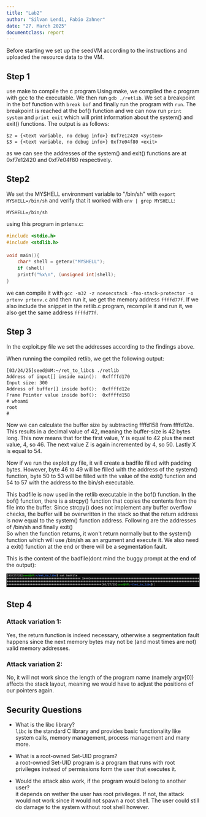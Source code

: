 ```yaml
---
title: "Lab2"
author: "Silvan Lendi, Fabio Zahner"
date: "27. March 2025"
documentclass: report
---
```


Before starting we set up the seedVM according to the instructions and uploaded the resource data to the VM.

## Step 1
use make to compile the c program 
Using make, we compiled the c program with gcc to the executable. 
We then run ```gdb ./retlib```. We set a breakpoint in the bof function with ```break bof``` and finally run the program with ```run```.
The breakpoint is reached at the bof() function and we can now run ```print system``` and ```print exit``` which will print information about the system() and exit() functions. The output is as follows:
```
$2 = {<text variable, no debug info>} 0xf7e12420 <system>
$3 = {<text variable, no debug info>} 0xf7e04f80 <exit>
```
as we can see the addresses of the system() and exit() functions are at 0xf7e12420 and 0xf7e04f80 respectively.

## Step2
We set the MYSHELL environment variable to "/bin/sh" with ```export MYSHELL=/bin/sh``` and verify that it worked with ```env | grep MYSHELL```:
```
MYSHELL=/bin/sh
```
using this program in prtenv.c:
```c
#include <stdio.h>
#include <stdlib.h>

void main(){
    char* shell = getenv("MYSHELL");
    if (shell)
    printf("%x\n", (unsigned int)shell);
}
```

we can compile it with ```gcc -m32 -z noexecstack -fno-stack-protector -o prtenv prtenv.c``` and then run it, we get the memory address ```ffffd77f```. If we also include the snippet in the retlib.c program, recompile it and run it, we also get the same address ```ffffd77f```.

## Step 3
In the exploit.py file we set the addresses according to the findings above.

When running the compiled retlib, we get the following output:
```
[03/24/25]seed@VM:~/ret_to_libc$ ./retlib
Address of input[] inside main():  0xffffd170
Input size: 300
Address of buffer[] inside bof():  0xffffd12e
Frame Pointer value inside bof():  0xffffd158
# whoami
root
#  
```

Now we can calculate the buffer size by subtracting ffffd158 from ffffd12e. This results in a decimal value of 42, meaning the buffer-size is 42 bytes long.
This now means that for the first value, Y is equal to 42 plus the next value, 4, so 46. The next value Z is again incremented by 4, so 50. Lastly X is equal to 54.

Now if we run the exploit.py file, it will create a badfile filled with padding bytes. However, byte 46 to 49 will be filled with the address of the system() function, byte 50 to 53 will be filled with the value of the exit() function and 54 to 57 with the address to the bin/sh executable.

This badfile is now used in the retlib executable in the bof() function. In the bof() function, there is a strcpy() function that copies the contents from the file into the buffer. Since strcpy() does not implement any buffer overflow checks, the buffer will be overwritten in the stack so that the return address is now equal to the system() function address. Following are the addresses of /bin/sh and finally exit()  
So when the function returns, it won't return normally but to the system() function which will use /bin/sh as an argument and execute it. We also need a exit() function at the end or there will be a segmentation fault.

This is the content of the badfile(dont mind the buggy prompt at the end of the output):

![badfile content](./images/badfile.png)

## Step 4
### Attack variation 1:
Yes, the return function is indeed necessary, otherwise a segmentation fault happens since the next memory bytes may not be (and most times are not) valid memory addresses.

### Attack variation 2:
No, it will not work since the length of the program name (namely argv[0]) affects the stack layout, meaning we would have to adjust the positions of our pointers again.

## Security Questions

- What is the libc library?  
```libc``` is the standard C library and provides basic functionality like system calls, memory management, process management and many more.

- What is a root-owned Set-UID program?  
a root-owned Set-UID program is a program that runs with root privileges instead of permissions form the user that executes it.

- Would the attack also work, if the program would belong to another user?  
it depends on wether the user has root privileges. If not, the attack would not work since it would not spawn a root shell. The user could still do damage to the system without root shell however.
